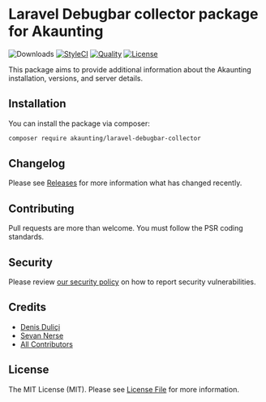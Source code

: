 # Laravel Debugbar collector package for Akaunting

![Downloads](https://img.shields.io/packagist/dt/akaunting/laravel-debugbar-collector)
[![StyleCI](https://github.styleci.io/repos/442390293/shield?style=flat&branch=master)](https://styleci.io/repos/442390293)
[![Quality](https://img.shields.io/scrutinizer/quality/g/akaunting/laravel-debugbar-collector?label=quality)](https://scrutinizer-ci.com/g/akaunting/laravel-debugbar-collector)
[![License](https://img.shields.io/github/license/akaunting/laravel-debugbar-collector)](LICENSE.md)

This package aims to provide additional information about the Akaunting installation, versions, and server details.

## Installation

You can install the package via composer:

```bash
composer require akaunting/laravel-debugbar-collector
```

## Changelog

Please see [Releases](../../releases) for more information what has changed recently.

## Contributing

Pull requests are more than welcome. You must follow the PSR coding standards.

## Security

Please review [our security policy](https://github.com/akaunting/laravel-debugbar-collector/security/policy) on how to report security vulnerabilities.

## Credits

-   [Denis Duliçi](https://github.com/denisdulici)
-   [Sevan Nerse](https://github.com/sevannerse)
-   [All Contributors](../../contributors)

## License

The MIT License (MIT). Please see [License File](LICENSE.md) for more information.